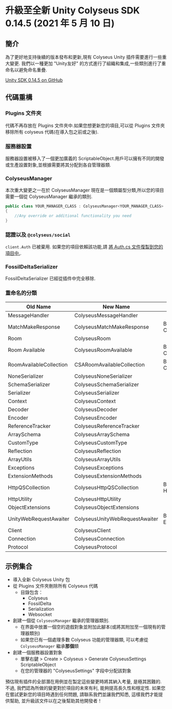 # 升級至全新 Unity Colyseus SDK 0.14.5 (2021 年 5 月 10 日)

## 簡介

為了更好地支持後續的版本發布和更新,現有 Colyseus Unity 插件需要進行一些重大變更. 我們以一種更加 "Unity友好" 的方式進行了組織和集成,一些類別進行了重命名以避免命名重疊.

[Unity SDK 0.14.5 on GitHub](https://github.com/colyseus/colyseus-unity3d/releases/tag/0.14.5)

## 代碼重構

### Plugins 文件夾

代碼不再存放在 Plugins 文件夾中.如果您想更新您的項目,可以從 Plugins 文件夾移除所有 colyseus 代碼(在導入包之前或之後).

### 服務器設置

服務器設置被移入了一個更加廣義的 ScriptableObject.用戶可以擁有不同的開發或生產設置對象,並根據需要將其分配到各自管理器類.

### ColyseusManager

本次重大變更之一在於 ColyseusManager 現在是一個類屬型分類,所以您的項目需要一個從 ColyseusManager 繼承的類別.

```csharp
public class YOUR_MANAGER_CLASS : ColyseusManager<YOUR_MANAGER_CLASS>
{
    //Any override or additional functionality you need
}
```
### 認證以及 `@colyseus/social`

`client.Auth` 已被棄用. 如果您的項目依賴該功能,請 [將 Auth.cs 文件復製到您的項目中.](https://github.com/colyseus/colyseus-unity3d/blob/2d54b25c1b8118191a627556d06aa14313f269f8/Assets/Plugins/Colyseus/Auth.cs).

### FossilDeltaSerializer

FossilDeltaSerializer 已經從插件中完全移除.

### 重命名的分類

| **Old Name** | **New Name** | **Notes** |
| --- | --- | --- |
| MessageHandler | ColyseusMessageHandler |
| MatchMakeResponse | ColyseusMatchMakeResponse | Broken out of Client.cs |
| Room | ColyseusRoom |
| Room Available | ColyseusRoomAvailable | Broken out of Client.cs |
| RoomAvailableCollection | CSARoomAvailableCollection | Broken out of Client.cs |
| NoneSerializer | ColyseusNoneSerializer |
| SchemaSerializer | ColyseusSchemaSerializer |
| Serializer | ColyseusSerializer |
| Context | ColyseusContext |
| Decoder | ColyseusDecoder |
| Encoder | ColyseusEncoder |
| ReferenceTracker | ColyseusReferenceTracker |
| ArraySchema | ColyseusArraySchema |
| CustomType | ColyseusCustomType |
| Reflection | ColyseusReflection |
| ArrayUtils | ColyseusArrayUtils |
| Exceptions | ColyseusExceptions |
| ExtensionMethods | ColyseusExtensionMethods |
| HttpQSCollection | ColyseusHttpQSCollection | Broken out of HttpUtility.cs |
| HttpUtility | ColyseusHttpUtility |
| ObjectExtensions | ColyseusObjectExtensions |
| UnityWebRequestAwaiter | ColyseusUnityWebRequestAwaiter | Broken out of ExtensionMethods.cs |
| Client | ColyseusClient |
| Connection | ColyseusConnection |
| Protocol | ColyseusProtocol |

## 示例集合

- 導入全新 Colyseus Unity 包
- 從 Plugins 文件夾刪除所有 Colyseus 代碼
    - 目錄包含：
        - Colyseus
        - FossilDelta
        - Serialization
        - Websocket
- 創建一個從 `ColyseusManager` 繼承的管理器類別.
    - 在界面中放置一個空的遊戲對象並附加此腳本(或將其附加至一個現有的管理器類別)
    - 如果您已有一個處理多數 Colyseus 功能的管理器類, 可以考慮從 `ColyseusManager` 繼承**那個**類
- 創建一個服務器設置對象
    - 單擊右鍵 > Create > Colyseus > Generate ColyseusSettings ScriptableObject
    - 在您的管理器的 "ColyseusSettings" 字段中分配該對象

預估現有插件的全部潛在用例並在製定這些變更時將其納入考量, 是極其困難的. 不過, 我們認為所做的變更對於項目的未來有利, 能夠提高長久性和穩定性. 如果您在嘗試更新您的項目時遇到任何問題, 請聯系我們並讓我們知悉, 這樣我們才能提供幫助, 並升級該文件以在之後幫助其他開發者！
